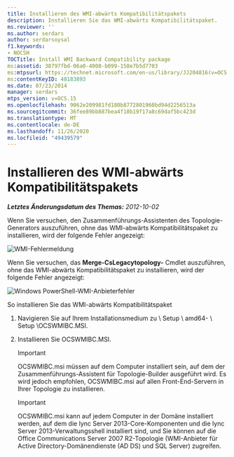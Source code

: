```yaml
---
title: Installieren des WMI-abwärts Kompatibilitätspakets
description: Installieren Sie das WMI-abwärts Kompatibilitätspaket.
ms.reviewer: ''
ms.author: serdars
author: serdarsoysal
f1.keywords:
- NOCSH
TOCTitle: Install WMI Backward Compatibility package
ms:assetid: 38797fbd-06a0-4008-b099-158e7b5d7703
ms:mtpsurl: https://technet.microsoft.com/en-us/library/JJ204816(v=OCS.15)
ms:contentKeyID: 48183893
ms.date: 07/23/2014
manager: serdars
mtps_version: v=OCS.15
ms.openlocfilehash: 9062e209981fd180b8772801960bd94d2256513a
ms.sourcegitcommit: 36fee89bb887bea4f18b19f17a8c69daf5bc423d
ms.translationtype: MT
ms.contentlocale: de-DE
ms.lasthandoff: 11/26/2020
ms.locfileid: "49439579"
---
```

# <a name="install-wmi-backward-compatibility-package"></a>Installieren des WMI-abwärts Kompatibilitätspakets

<div data-xmlns="http://www.w3.org/1999/xhtml">

<div class="topic" data-xmlns="http://www.w3.org/1999/xhtml" data-msxsl="urn:schemas-microsoft-com:xslt" data-cs="https://msdn.microsoft.com/">

<div data-asp="https://msdn2.microsoft.com/asp">



</div>

<div id="mainSection">

<div id="mainBody">

<span> </span>

_**Letztes Änderungsdatum des Themas:** 2012-10-02_

Wenn Sie versuchen, den Zusammenführungs-Assistenten des Topologie-Generators auszuführen, ohne das WMI-abwärts Kompatibilitätspaket zu installieren, wird der folgende Fehler angezeigt:

![WMI-Fehlermeldung](images/JJ204816.a007d2f2-fc85-430c-91eb-382b032469af(OCS.15).jpg "WMI-Fehlermeldung")

Wenn Sie versuchen, das **Merge-CsLegacytopology-** Cmdlet auszuführen, ohne das WMI-abwärts Kompatibilitätspaket zu installieren, wird der folgende Fehler angezeigt:

![Windows PowerShell-WMI-Anbieterfehler](images/JJ204816.c510824e-1807-4c7e-bb28-c6cfea2eac1d(OCS.15).jpg "Windows PowerShell-WMI-Anbieterfehler")

So installieren Sie das WMI-abwärts Kompatibilitätspaket

1.  Navigieren Sie auf Ihrem Installationsmedium zu \\ Setup \\ amd64- \\ Setup \\OCSWMIBC.MSI.

2.  Installieren Sie OCSWMIBC.MSI.
    
    <div>
    

    > [!IMPORTANT]  
    > OCSWMIBC.msi müssen auf dem Computer installiert sein, auf dem der Zusammenführungs-Assistent für Topologie-Builder ausgeführt wird. Es wird jedoch empfohlen, OCSWMIBC.msi auf allen Front-End-Servern in Ihrer Topologie zu installieren.

    
    </div>
    
    <div>
    

    > [!IMPORTANT]  
    > OCSWMIBC.msi kann auf jedem Computer in der Domäne installiert werden, auf dem die lync Server 2013-Core-Komponenten und die lync Server 2013-Verwaltungsshell installiert sind, und Sie können auf die Office Communications Server 2007 R2-Topologie (WMI-Anbieter für Active Directory-Domänendienste (AD DS) und SQL Server) zugreifen.

    
    </div>

</div>

<span> </span>

</div>

</div>

</div>

